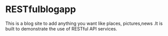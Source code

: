 # RESTfulblogapp
This is a blog site to add anything you want like places, pictures,news .It is built to demonstrate the use of RESTful API services.
